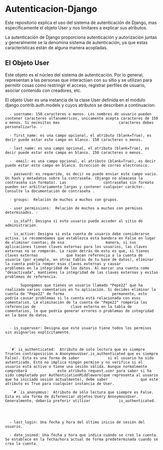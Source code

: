 # Autenticacion-Django
Este repositorio explica el uso del sistema de autenticación de Django, mas especificamente el objeto User y nos limitares a explicar sus atributos.

La autenticación de Django proporciona autenticación y autorización juntas y generalmente se la denomina sistema de autenticación, ya que estas características están de alguna manera acopladas.

## El Objeto User

Este objeto es el núcleo del sistema de autenticación. Por lo general, representan a las personas que interactúan con su sitio y se utilizan para permitir cosas como restringir el acceso, registrar perfiles de usuario, asociar contenido con creadores, etc. 

El objeto User es una instancia de la clase User definida en el módulo django.contrib.auth.models y cuyos atributos se describen a continuacion:


      - username: 150 caracteres o menos. Los nombres de usuario pueden contener caracteres alfanuméricos, unicamente acepta caracteres de 150 o menos. Si necesitas mas                           caracteres debes personalizarlo. -

      - first_name: es una campo opcional, el atributo (blank=True), es decir puede estar este campo en blanco. 150 caracteres o menos.

      - last_name: es una campo opcional, el atributo (blank=True), es decir puede estar este campo en blanco. 150 caracteres o menos.

      -  email: es una campo opcional, el atributo (blank=True), es decir puede estar este campo en blanco. Direccion de correo electronico.

      - password: es requerido, es decir no puede enviar este campo vacio. Un hash y metadatos sobre la contraseña. (Django no almacena la contraseña sin formato). Las                 contraseñas sin formato pueden ser arbitrariamente largas y contener cualquier carácter. Consulte la documentación de contraseña .

      - groups:  Relación de muchos a muchos con grupos.

      - user_permissions:  Relación de muchos a muchos con permisos determinados. -

      - is_staff: Designa si este usuario puede acceder al sitio de administración.

      - is_active: Designa si esta cuenta de usuario debe considerarse activa. Le recomendamos que establezca esta bandera en False en lugar de eliminar cuentas; de esa                   manera, si sus aplicaciones tienen claves externas para los usuarios, las claves externas no se romperán. La razón detrás de esto es que, si tienes claves externas             que hacen referencia a la cuenta de usuario (por ejemplo, en otras tablas de tu base de datos), eliminar la cuenta podría romper esas claves externas y causar                  problemas en la integridad de los datos. Al marcar una cuenta como "desactivada", mantienes la integridad de las claves externas y evitas problemas de referencia.

           Supongamos que tienes un usuario llamado "Pepe22" que ha realizado varios comentarios en tu aplicación. Si decides eliminar la cuenta de "Pepe22" de forma                      permanente, esto podría causar problemas si la cuenta está relacionada con esos comentarios. La eliminación de la cuenta de "Pepe22" rompería las referencias de                clave externa en la tabla de comentarios, lo que podría generar errores o problemas de integridad en la base de datos.


      - is_superuser: Designa que este usuario tiene todos los permisos sin asignarlos explícitamente.



      `#` is_authenticated:  Atributo de solo lectura que es siempre True(en contraposición a AnonymousUser.is_authenticated que es siempre False). Esta es una forma de saber             si el usuario ha sido autenticado. Esto no implica ningún permiso y no verifica si el usuario está activo o tiene una sesión válida. Aunque normalmente comprobará              este atributo request.user para saber si ha sido completado por AuthenticationMiddleware(que representa al usuario que ha iniciado sesión actualmente), debe saber               que este atributo es True para cualquier instancia de User.
            
       `# `is_anonymous:  Atributo de sólo lectura que siempre es False. Esta es una forma de diferenciar objetos Usery AnonymousUser. Generalmente, debería preferir utilizar             is_authenticated.




      - last_login: Una fecha y hora del último inicio de sesión del usuario.

      - date_joined: Una fecha y hora que indica cuándo se creó la cuenta. Se establece en la fecha/hora actual de forma predeterminada cuando se crea la cuenta.

    

